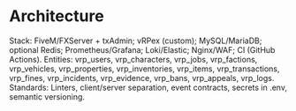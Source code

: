 # Architecture
Stack: FiveM/FXServer + txAdmin; vRPex (custom); MySQL/MariaDB; optional Redis; Prometheus/Grafana; Loki/Elastic; Nginx/WAF; CI (GitHub Actions).
Entities: vrp_users, vrp_characters, vrp_jobs, vrp_factions, vrp_vehicles, vrp_properties, vrp_inventories, vrp_items, vrp_transactions, vrp_fines, vrp_incidents, vrp_evidence, vrp_bans, vrp_appeals, vrp_logs.
Standards: Linters, client/server separation, event contracts, secrets in .env, semantic versioning.
